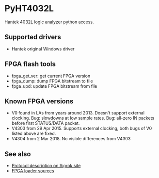 # PyHT4032L

Hantek 4032L logic analyzer python access. 

## Supported drivers

* Hantek original Windows driver

## FPGA flash tools

* fpga_get_ver: get current FPGA version
* fpga_dump: dump FPGA bitstream to file
* fpga_upd: update FPGA bitstream from file

## Known FPGA versions

* V0 found in LAs from years around 2013. Doesn't support external clocking. Bug: slowdowns at low sample rates. Bug: all-zero IN packets before first STATUS/DATA packet.
* V4303 from 29 Apr 2015. Supports external clocking, both bugs of V0 listed above are fixed.
* V4304 from 2 Mar 2018. No visible differences from V4303

## See also

- [Protocol description on Sigrok site](https://sigrok.org/wiki/Hantek_4032L)
- [FPGA loader sources](https://github.com/andy9a9/fx2eeprom/tree/master/fx2eeprom/FX2)
